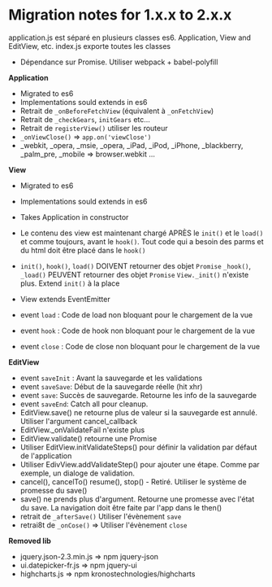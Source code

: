 # Migration notes for 1.x.x to 2.x.x

application.js est séparé en plusieurs classes es6. Application, View and EditView, etc.
index.js exporte toutes les classes

- Dépendance sur Promise. Utiliser webpack + babel-polyfill


**Application**
- Migrated to es6
- Implementations sould extends in es6
- Retrait de `_onBeforeFetchView` (équivalent à `_onFetchView`)
- Retrait de `_checkGears`, `initGears` etc...
- Retrait de `registerView()` utiliser les routeur
- `_onViewClose()`  =>  `app.on('viewClose')`
- _webkit, _opera, _msie, _opera, _iPad, _iPod, _iPhone, _blackberry, _palm_pre, _mobile => browser.webkit ...


**View**
- Migrated to es6
- Implementations sould extends in es6
- Takes Application in constructor
- Le contenu des view est maintenant chargé APRÈS le `init()` et le `load()` et comme toujours, avant le `hook()`.  Tout code qui a besoin des parms et du html doit être placé dans le `hook()`
- `init()`, `hook()`, `load()` DOIVENT retourner des objet `Promise`
 `_hook()`, `_load()` PEUVENT retourner des objet `Promise`
`View._init()` n'existe plus.  Extend `init()` à la place

- View extends EventEmitter
- event `load` : Code de load non bloquant pour le chargement de la vue
- event `hook` : Code de hook non bloquant pour le chargement de la vue
- event `close` : Code de close non bloquant pour le chargement de la vue

**EditView**
- event `saveInit` : Avant la sauvegarde et les validations
- event `saveSave`: Début de la sauvegarde réelle (hit xhr)
- event `save`: Succès de sauvegarde. Retourne les info de la sauvegarde
- event `saveEnd`: Catch all pour cleanup.
- EditView.save() ne retourne plus de valeur si la sauvegarde est annulé. Utiliser l'argument cancel_callback
- EditView._onValidateFail n'existe plus
- EditView.validate() retourne une Promise
- Utiliser EditView.initValidateSteps() pour définir la validation par défaut de l'application
- Utiliser EdivView.addValidateStep() pour ajouter une étape. Comme par exemple, un dialoge de validation.
- cancel(), cancelTo() resume(), stop()  - Retiré.  Utiliser le système de promesse du save()
- save() ne prends plus d'argument. Retourne une promesse avec l'état du save.  La navigation doit être faite par l'app dans le then()
- retrait de `_afterSave()`   Utiliser l'évènement `save`
- retrai8t de `_onCose()`  =>  Utiliser l'évènement `close`


**Removed lib**

- jquery.json-2.3.min.js => npm  jquery-json
- ui.datepicker-fr.js  => npm jquery-ui
- highcharts.js => npm kronostechnologies/highcharts